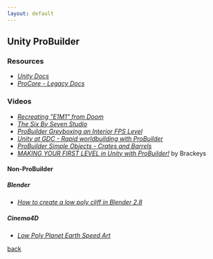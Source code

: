 ```yaml
---
layout: default
---
```


## Unity ProBuilder

### Resources

* _[Unity Docs](https://docs.unity3d.com/Packages/com.unity.probuilder@3.0/manual/index.html)_
* _[ProCore - Legacy Docs](https://unity-technologies.github.io/procore-legacy-docs/probuilder/probuilder2-gh-pages/)_

### Videos

* _[Recreating "E1M1" from Doom](https://www.youtube.com/watch?v=f2ia28kSiLs&list=PLrJfHfcFkLM9dWnj31b8XTdePDLIOWk7e&index=1)_
* _[The Six By Seven Studio](https://www.youtube.com/user/TheSixBySevenStudio/videos)_
* _[ProBuilder Greyboxing an Interior FPS Level](https://www.youtube.com/watch?v=dYBOBgfcTgY)_
* _[Unity at GDC - Rapid worldbuilding with ProBuilder](https://www.youtube.com/watch?v=7k-81UEluyg)_
* _[ProBuilder Simple Objects - Crates and Barrels](https://www.youtube.com/watch?v=lmLG4nC9tm0)_
* _[MAKING YOUR FIRST LEVEL in Unity with ProBuilder!](https://www.youtube.com/watch?v=YtzIXCKr8Wo)_ by Brackeys

#### Non-ProBuilder

##### Blender

* _[How to create a low poly cliff in Blender 2.8](https://www.youtube.com/watch?v=Os3SYeD6R3k)_

##### Cinema4D

* _[Low Poly Planet Earth Speed Art](https://www.youtube.com/watch?v=ap_QfXhEGyE)_

[back](../)